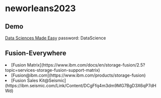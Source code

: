 # neworleans2023


## Demo

[Data Sciences Made Easy](https://www.figma.com/proto/Nu7E6ruj3xmuxuQaKzkB0B/Data-Sciences-Made-Easy?page-id=2512%3A6369&node-id=4315%3A608&viewport=108%2C-3629%2C0.18&scaling=contain&starting-point-node-id=4315%3A608)  password: DataScience


## Fusion-Everywhere

<li> [Fusion Matrix](https://www.ibm.com/docs/en/storage-fusion/2.5?topic=services-storage-fusion-support-matrix)
<li> [Fusion@ibm.com](https://www.ibm.com/products/storage-fusion)
<li> [Fusion Sales Kit@Seismic](https://ibm.seismic.com/Link/Content/DCgFfq4m3dm9MG7BgD3X6qP7dHWd)


